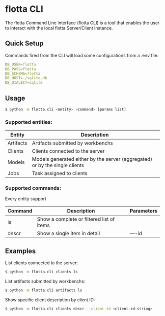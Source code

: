 # flotta CLI

The flotta Command Line Interface (flotta CLI) is a tool that enables the user to interact with the local flotta Server/Client instance.

## Quick Setup

Commands fired from the CLI will load some configurations from a .env file:

```yaml
DB_USER=flotta
DB_PASS=flotta
DB_SCHEMA=flotta
DB_HOST=./sqlite.db
DB_DIALECT=sqlite
```

## Usage

```bash
$ python -m flotta.cli <entity> <command> [params list]
```

### Supported entities:

| Entity | Description |
| --- | --- |
| Artifacts | Artifacts submitted by workbenchs |
| Clients | Clients connected to the server |
| Models | Models generated either by the server (aggregated) or by the single clients |
| Jobs | Task assigned to clients |

### Supported commands:

Every entity support 

| Command | Description | Parameters |
| --- | --- | --- |
| ls | Show a complete or filtered list of items |  |
| descr | Show a single item in detail | —<entity>-id |

## Examples

List clients connected to the server:

```bash
$ python -m flotta.cli clients ls
```

List artifacts submitted by workbenchs:

```bash
$ python -m flotta.cli artifacts ls
```

Show specific client description by client ID:

```bash
$ python -m flotta.cli clients descr --client-id <client-id-string>
```